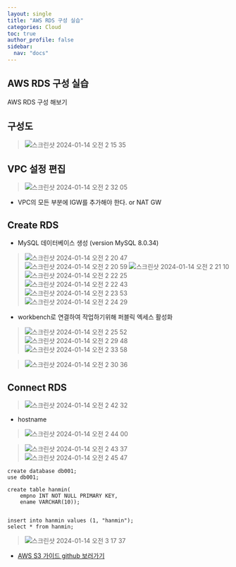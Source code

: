 ```yaml
---
layout: single
title: "AWS RDS 구성 실습"
categories: Cloud
toc: true
author_profile: false
sidebar:
  nav: "docs"
---
```


## AWS RDS 구성 실습
AWS RDS 구성 해보기

## 구성도
> ![스크린샷 2024-01-14 오전 2 15 35](https://github.com/hanmin0512/aws_RDS_Guide/assets/37041208/63b3091a-8863-4764-839e-a06b9dea1e9c)

## VPC 설정 편집
> ![스크린샷 2024-01-14 오전 2 32 05](https://github.com/hanmin0512/aws_RDS_Guide/assets/37041208/70bc223c-ea4f-4f12-b0a9-6965c0040924)
- VPC의 모든 부분에 IGW를 추가해야 한다. or NAT GW

## Create RDS
- MySQL 데이터베이스 생성 (version MySQL 8.0.34)
> ![스크린샷 2024-01-14 오전 2 20 47](https://github.com/hanmin0512/aws_RDS_Guide/assets/37041208/8b60788f-5de6-46e6-b284-c78e88784a77)
> ![스크린샷 2024-01-14 오전 2 20 59](https://github.com/hanmin0512/aws_RDS_Guide/assets/37041208/12f4a5a4-1043-4ff4-a020-5a8e1533c2c5)
> ![스크린샷 2024-01-14 오전 2 21 10](https://github.com/hanmin0512/aws_RDS_Guide/assets/37041208/ffc92038-6be1-4ae6-ba7d-8e59dfe627d9)
> ![스크린샷 2024-01-14 오전 2 22 25](https://github.com/hanmin0512/aws_RDS_Guide/assets/37041208/968e3ea3-2522-4cd0-9f4a-8fd1b22c5869)
> ![스크린샷 2024-01-14 오전 2 22 43](https://github.com/hanmin0512/aws_RDS_Guide/assets/37041208/774b5b6d-0215-48ba-a50f-4ef8ccf7a194)
> ![스크린샷 2024-01-14 오전 2 23 53](https://github.com/hanmin0512/aws_RDS_Guide/assets/37041208/a6bb2523-c4e2-4348-9816-1b19c330d144)
> ![스크린샷 2024-01-14 오전 2 24 29](https://github.com/hanmin0512/aws_RDS_Guide/assets/37041208/fb38002b-0e43-414c-9145-d16b29dadd34)
- workbench로 연결하여 작업하기위해 퍼블릭 엑세스 활성화
> ![스크린샷 2024-01-14 오전 2 25 52](https://github.com/hanmin0512/aws_RDS_Guide/assets/37041208/cc4be431-d9e6-496f-bc7c-c26144898d8e)
> ![스크린샷 2024-01-14 오전 2 29 48](https://github.com/hanmin0512/aws_RDS_Guide/assets/37041208/d92be073-190d-452d-88a8-de84cb68e023)
> ![스크린샷 2024-01-14 오전 2 33 58](https://github.com/hanmin0512/aws_RDS_Guide/assets/37041208/a30ba662-b004-4f44-b5b9-4b58c3564f7e)

> ![스크린샷 2024-01-14 오전 2 30 36](https://github.com/hanmin0512/aws_RDS_Guide/assets/37041208/40bea8f0-773e-427c-94fe-1ff97d61afd7)

## Connect RDS
> ![스크린샷 2024-01-14 오전 2 42 32](https://github.com/hanmin0512/aws_RDS_Guide/assets/37041208/e6888c94-8a19-4110-bda6-9c67af15a5ea)
- hostname
> ![스크린샷 2024-01-14 오전 2 44 00](https://github.com/hanmin0512/aws_RDS_Guide/assets/37041208/a73684e0-187e-4c90-8cf0-9d38ab31e342)

> ![스크린샷 2024-01-14 오전 2 43 37](https://github.com/hanmin0512/aws_RDS_Guide/assets/37041208/104990bc-1aca-4ca3-860b-0abe1bca51ed)
> ![스크린샷 2024-01-14 오전 2 45 47](https://github.com/hanmin0512/aws_RDS_Guide/assets/37041208/43e3778a-7c74-4172-831b-67bd94a89bff)

```
create database db001;
use db001;

create table hanmin(
	empno INT NOT NULL PRIMARY KEY,
    ename VARCHAR(10));


insert into hanmin values (1, "hanmin");
select * from hanmin;
```
> ![스크린샷 2024-01-14 오전 3 17 37](https://github.com/hanmin0512/aws_RDS_Guide/assets/37041208/0b53a931-6c64-428c-8ec5-46677879ffdf)




 - <a href= "https://github.com/hanmin0512/aws_RDS_Guide"> AWS S3 가이드 github 보러가기</a>
